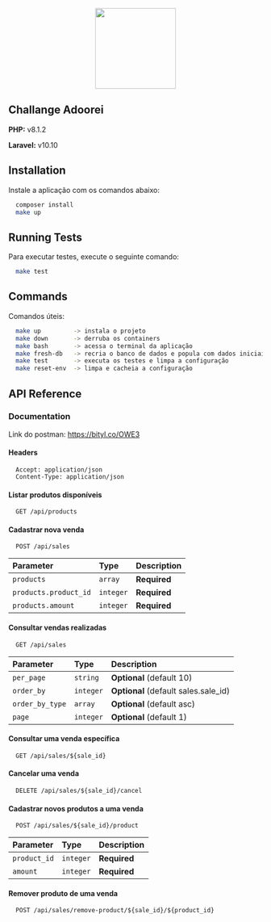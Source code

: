 <p align="center">
<a href="hhttps://www.adoorei.com.br/" target="_blank">
<img src="https://adoorei.s3.us-east-2.amazonaws.com/images/loje_teste_logoadoorei_1662476663.png" width="160"></a>
</p>

## Challange Adoorei

**PHP:** v8.1.2

**Laravel:** v10.10

## Installation

Instale a aplicação com os comandos abaixo:

```bash
  composer install
  make up
```

## Running Tests

Para executar testes, execute o seguinte comando:

```bash
  make test
```

## Commands

Comandos úteis:

```bash
  make up         -> instala o projeto
  make down       -> derruba os containers
  make bash       -> acessa o terminal da aplicação
  make fresh-db   -> recria o banco de dados e popula com dados iniciais
  make test       -> executa os testes e limpa a configuração
  make reset-env  -> limpa e cacheia a configuração
```

## API Reference

### Documentation

Link do postman: https://bityl.co/OWE3

#### Headers

```:
  Accept: application/json
  Content-Type: application/json
```

#### Listar produtos disponíveis

```http
  GET /api/products
```

#### Cadastrar nova venda

```http
  POST /api/sales
```

| Parameter             | Type      | Description  |
| :-------------------- | :-------- | :----------- |
| `products`            | `array`   | **Required** |
| `products.product_id` | `integer` | **Required** |
| `products.amount`     | `integer` | **Required** |

#### Consultar vendas realizadas

```http
  GET /api/sales
```

| Parameter       | Type      | Description                          |
| :-------------- | :-------- | :----------------------------------- |
| `per_page`      | `string`  | **Optional** (default 10)            |
| `order_by`      | `integer` | **Optional** (default sales.sale_id) |
| `order_by_type` | `array`   | **Optional** (default asc)           |
| `page`          | `integer` | **Optional** (default 1)             |

#### Consultar uma venda específica

```http
  GET /api/sales/${sale_id}
```

#### Cancelar uma venda

```http
  DELETE /api/sales/${sale_id}/cancel
```

#### Cadastrar novos produtos a uma venda

```http
  POST /api/sales/${sale_id}/product
```

| Parameter    | Type      | Description  |
| :----------- | :-------- | :----------- |
| `product_id` | `integer` | **Required** |
| `amount`     | `integer` | **Required** |

#### Remover produto de uma venda

```http
  POST /api/sales/remove-product/${sale_id}/${product_id}
```
